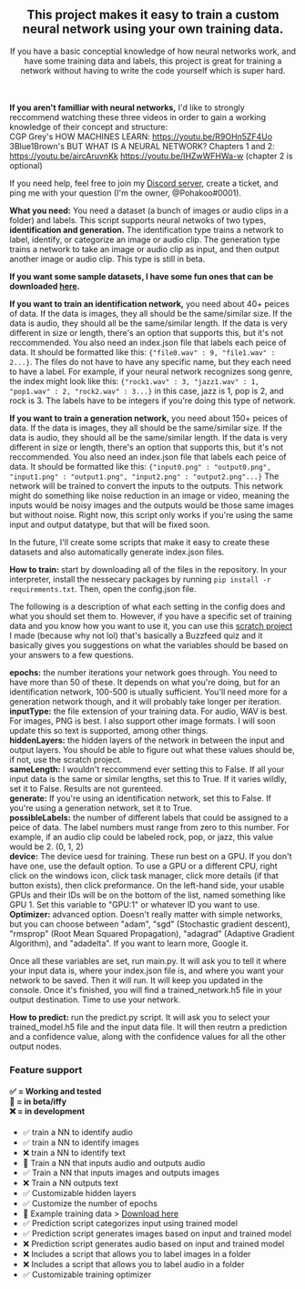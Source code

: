 <h2 align="center">
This project makes it easy to train a custom neural network using your own training data.<br>
</h4>
<p align="center">
If you have a basic conceptial knowledge of how neural networks work, and have some training data and labels, this project is great for training a network without having to write the code yourself which is super hard.
</p>

<br><br>
**If you aren't familliar with neural networks,** I'd like to strongly reccommend watching these three videos in order to gain a working knowledge of their concept and structure:<br>
CGP Grey's HOW MACHINES LEARN: https://youtu.be/R9OHn5ZF4Uo<br>
3Blue1Brown's BUT WHAT IS A NEURAL NETWORK? Chapters 1 and 2: https://youtu.be/aircAruvnKk https://youtu.be/IHZwWFHWa-w (chapter 2 is optional)

If you need help, feel free to join my [Discord server](https://dsc.gg/Pohakoo), create a ticket, and ping me with your question (I'm the owner, @Pohakoo#0001).

**What you need:** You need a dataset (a bunch of images or audio clips in a folder) and labels. This script supports neural netwoks of two types, **identification and generation.** The identification type trains a network to label, identify, or categorize an image or audio clip. The generation type trains a network to take an image or audio clip as input, and then output another image or audio clip. This type is still in beta. 

**If you want some sample datasets, I have some fun ones that can be downloaded [here](https://drive.google.com/file/d/15K4D35rS53anJg68fpmE48BaByK8ojI7/view?usp=share_link).**

**If you want to train an identification network,** you need about 40+ peices of data. If the data is images, they all should be the same/similar size. If the data is audio, they should all be the same/similar length. If the data is very different in size or length, there's an option that supports this, but it's not reccommended. You also need an index.json file that labels each peice of data. It should be formatted like this: `{"file0.wav" : 9, "file1.wav" : 2...}`. The files do not have to have any specific name, but they each need to have a label. For example, if your neural network recognizes song genre, the index might look like this: `{"rock1.wav" : 3, "jazz1.wav" : 1, "pop1.wav" : 2, "rock2.wav" : 3...}` in this case, jazz is 1, pop is 2, and rock is 3. The labels have to be integers if you're doing this type of network.

**If you want to train a generation network,** you need about 150+ peices of data. If the data is images, they all should be the same/similar size. If the data is audio, they should all be the same/similar length. If the data is very different in size or length, there's an option that supports this, but it's not reccommended. You also need an index.json file that labels each peice of data. It should be formatted like this: `{"input0.png" : "output0.png", "input1.png" : "output1.png", "input2.png" : "output2.png"...}` The network will be trained to convert the inputs to the outputs. This network might do something like noise reduction in an image or video, meaning the inputs would be noisy images and the outputs would be those same images but without noise. Right now, this script only works if you're using the same input and output datatype, but that will be fixed soon.

In the future, I'll create some scripts that make it easy to create these datasets and also automatically generate index.json files.

**How to train:** start by downloading all of the files in the repository. In your interpreter, install the nessecary packages by running 
`pip install -r requirements.txt`. Then, open the config.json file. 

The following is a description of what each setting in the config does and what you should set them to. However, if you have a specific set of training data and you know how you want to use it, you can use this [scratch project](https://scratch.mit.edu/projects/780826281/) I made (because why not lol) that's basically a Buzzfeed quiz and it basically gives you suggestions on what the variables should be based on your answers to a few questions.<br>

**epochs:** the number iterations your network goes through. You need to have more than 50 of these. It depends on what you're doing, but for an identification network, 100-500 is utually sufficient. You'll need more for a generation network though, and it will probably take longer per iteration.<br>
**inputType:** the file extension of your training data. For audio, WAV is best. For images, PNG is best. I also support other image formats. I will soon update this so text is supported, among other things.<br>
**hiddenLayers:** the hidden layers of the network in between the input and output layers. You should be able to figure out what these values should be, if not, use the scratch project.<br>
**sameLength:** I wouldn't reccommend ever setting this to False. If all your input data is the same or similar lengths, set this to True. If it varies wildly, set it to False. Results are not gurenteed.<br>
**generate:** If you're using an identification network, set this to False. If you're using a generation network, set it to True.<br>
**possibleLabels:** the number of different labels that could be assigned to a peice of data. The label numbers must range from zero to this number. For example, if an audio clip could be labeled rock, pop, or jazz, this value would be 2. (0, 1, 2)<br>
**device:** The device uesd for training. These run best on a GPU. If you don't have one, use the default option. To use a GPU or a different CPU, right click on the windows icon, click task manager, click more details (if that button exists), then click preformance. On the left-hand side, your usable GPUs and their IDs will be on the bottom of the list, named something like GPU 1. Set this variable to "GPU:1" or whatever ID you want to use.<br>
**Optimizer:** advanced option. Doesn't really matter with simple networks, but you can choose between "adam", "sgd" (Stochastic gradient descent), "rmsprop" (Root Mean Squared Propagation), "adagrad" (Adaptive Gradient Algorithm), and "adadelta". If you want to learn more, Google it.

Once all these variables are set, run main.py. It will ask you to tell it where your input data is, where your index.json file is, and where you want your network to be saved. Then it will run. It will keep you updated in the console. Once it's finished, you will find a trained_network.h5 file in your output destination. Time to use your network. 

**How to predict:** run the predict.py script. It will ask you to select your trained_model.h5 file and the input data file. It will then reutrn a prediction and a confidence value, along with the confidence values for all the other output nodes.
<br>
<h3>
Feature support
</h3>
<h4>
✅ = Working and tested <br>🚧 =  in beta/iffy <br>❌ = in development
</h4>

* ✅ train a NN to identify audio<br>
* ✅ train a NN to identify images<br>
* ❌ train a NN to identify text<br>
* 🚧 Train a NN that inputs audio and outputs audio<br>
* ✅ Train a NN that inputs images and outputs images<br>
* ❌ Train a NN outputs text<br>
* ✅ Customizable hidden layers<br>
* ✅ Customize the number of epochs<br>
* 🚧 Example training data > [Download here](https://drive.google.com/file/d/1pyyASXhkwfLAaozpxrGjW6MGeftBk1kW/view?usp=share_link)<br>
* ✅ Prediction script categorizes input using trained model<br>
* ✅ Prediction script generates images based on input and trained model<br>
* ❌ Prediction script generates audio based on input and trained model<br>
* ❌ Includes a script that allows you to label images in a folder<br>
* ❌ Includes a script that allows you to label audio in a folder<br>
* ✅ Customizable training optimizer<br>
